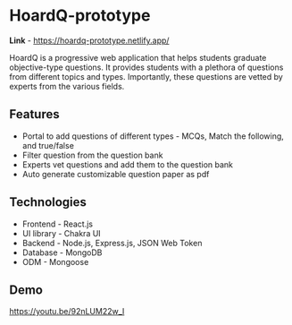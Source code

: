 # HoardQ-prototype

**Link** - https://hoardq-prototype.netlify.app/

HoardQ is a progressive web application that helps students graduate objective-type questions. It provides students with a plethora of questions from different topics and types. Importantly, these questions are vetted by experts from the various fields.

## Features

- Portal to add questions of different types - MCQs, Match the following, and true/false
- Filter question from the question bank
- Experts vet questions and add them to the question bank
- Auto generate customizable question paper as pdf

## Technologies

- Frontend - React.js
- UI library - Chakra UI
- Backend - Node.js, Express.js, JSON Web Token
- Database - MongoDB
- ODM - Mongoose

## Demo

https://youtu.be/92nLUM22w_I

